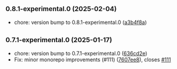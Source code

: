 ## <small>0.8.1-experimental.0 (2025-02-04)</small>

* chore: version bump to 0.8.1-experimental.0 ([a3b4f8a](https://github.com/jmuzina/ds25/commit/a3b4f8a))



## <small>0.7.1-experimental.0 (2025-01-17)</small>

* chore: version bump to 0.7.1-experimental.0 ([636cd2e](https://github.com/jmuzina/ds25/commit/636cd2e))
* Fix: minor monorepo improvements (#111) ([7607ee8](https://github.com/jmuzina/ds25/commit/7607ee8)), closes [#111](https://github.com/jmuzina/ds25/issues/111)



